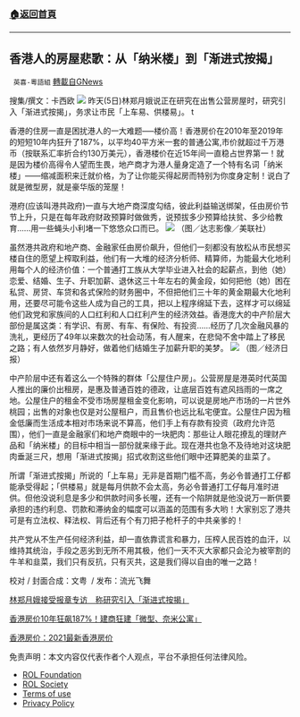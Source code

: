 ###  [:house:返回首頁](https://github.com/ourhimalayas/txt)
---


## 香港人的房屋悲歌：从「纳米楼」到「渐进式按揭」
` 英喜-粵語組` [轉載自GNews](https://gnews.org/zh-hans/1829370/)

搜集/撰文：卡西欧
![](https://assets.gnews.org/wp-content/uploads/2022/01/Screen-Shot-2022-01-06-at-10.07.51-AM.png)
昨天(5日)林郑月娥说正在研究在出售公营房屋时，研究引入「渐进式按揭」，务求让市民「上车易、供楼易」。 t

香港的住房一直是困扰港人的一大难题—–楼价高！香港房价在2010年至2019年的短短10年内狂升了187%，以平均40平方米一套的普通公寓,市价就超过千万港币（按联系汇率折合约130万美元），香港楼价在近15年间一直稳占世界第一！就是因为楼价高得令人望而生畏，地产商才为港人量身定造了一个特有名词「纳米楼」——缩减面积来迁就价格，为了让你能买得起房而特别为你度身定制！说白了就是微型房，就是豪华版的笼屋！

港府(应该叫港共政府)一直与大地产商深度勾结，彼此利益输送绑架，任由房价节节上升，只是在每年政府财政预算时做做秀，说预拔多少预算给扶贫、多少给教育……用一些蝇头小利堵一下悠悠众口而已。
![](https://assets.gnews.org/wp-content/uploads/2022/01/Screen-Shot-2022-01-06-at-10.08.06-AM.png)
（图／达志影像／美联社）

虽然港共政府和地产商、金融家任由房价飙升，但他们一刻都没有放松从市民想买楼自住的愿望上榨取利益，他们有一大堆的经济分析师、精算师，为能最大化地利用每个人的经济价值：一个普通打工族从大学毕业进入社会的起薪点，到他（她）恋爱、结婚、生子、升职加薪、退休这三十年左右的黄金段，如何把他（她）困在私贷、房贷、车贷和各式保险的财务圈中，不但把他们三十年的黄金期最大化地利用，还要尽可能令这些人成为自己的工具，把以上程序绵延下去，这样才可以绵延他们政党和家族间的人口红利和人口红利产生的经济效益。香港庞大的中产阶层大部份是属这类：有学识、有房、有车、有保险、有投资……经历了几次金融风暴的洗礼，更经历了49年以来数次的社会动荡，有人醒来，在悲恸不舍中踏上了移民之路；有人依然岁月静好，做着他们结婚生子加薪升职的美梦。
![](https://assets.gnews.org/wp-content/uploads/2022/01/Screen-Shot-2022-01-06-at-10.08.19-AM.png)
（图／经济日报）

中产阶层中还有着这么一个特殊的群体「公屋住户房」。公营房屋是港英时代英国人推出的廉价出租房，是惠及普通百姓的德政，让底层百姓有遮风挡雨的一席之地。公屋住户的租金不受市场房屋租金变化影响，可以说是房地产市场的一片世外桃园；出售的对象也仅是对公屋租户，而且售价也远比私宅便宜。公屋住户因为租金低廉而生活成本相对市场来说不算高，他们手上有存款有投资（政府允许范围），他们一直是金融家们和地产商眼中的一块肥肉：那些让人眼花撩乱的理财产品和「纳米楼」的目标中相当一部份就来缘于此。现在港共也急不及待地对这块肥肉垂涎三尺，想用「渐进式按揭」招式收割这些他们眼中还算肥美的韭菜了。

所谓「渐进式按揭」所说的「上车易」无非是首期门槛不高，务必令普通打工仔都能承受得起；「供楼易」就是每月供款不会太高，务必令普通打工仔每月准时进供。但他没说利息是多少和供款时间多长喔，还有一个陷阱就是他没说万一断供要承担的违约利息、罚款和滞纳金的幅度可以涵盖的范围有多大哟！大家别忘了港共可是有立法权、释法权、背后还有个有刀把子枪杆子的中共亲爹的！

共产党从不生产任何经济利益，却一直依靠谎言和暴力，压榨人民百姓的血汗，以维持其统治，手段之恶劣到无所不用其极，他们一天不灭大家都只会沦为被宰割的牛羊和韭菜，我们只有反抗，只有灭共，这是我们得以自由的唯一之路！

校对 / 封面合成：文粤  / 发布：流光飞舞

[林郑月娥接受报章专访　称研究引入「渐进式按揭」](https://news.rthk.hk/rthk/ch/component/k2/1627481-20220105.htm)

[香港房价10年狂飙187%！建商狂建「微型、奈米公寓」](https://www.gvm.com.tw/article/85112)

[香港房价：2021最新香港房价](https://new.qq.com/rain/a/20210311A06WVF00)

 

免责声明：本文内容仅代表作者个人观点，平台不承担任何法律风险。

- [ROL Foundation](https://rolfoundation.org/)
- [ROL Society](https://rolsociety.org/)
- [Terms of use](https://gnews.org/terms-of-use-3/)
- [Privacy Policy](https://gnews.org/privacy-policy/)
